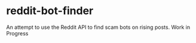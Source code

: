 # reddit-bot-finder
An attempt to use the Reddit API to find scam bots on rising posts. Work in Progress
